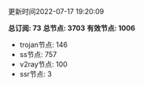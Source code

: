 更新时间2022-07-17 19:20:09

**总订阅: 73**
**总节点: 3703**
**有效节点: 1006**
- trojan节点: 146
- ss节点: 757
- v2ray节点: 100
- ssr节点: 3
